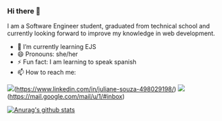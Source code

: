 ### Hi there 👋

I am a Software Engineer student, graduated from technical school and currently looking forward to improve my knowledge in web development. 

- 🌱 I’m currently learning EJS
- 😄 Pronouns: she/her
- ⚡ Fun fact: I am learning to speak spanish
- 📫 How to reach me: 

<img src="https://img.shields.io/badge/LinkedIn-0077B5?style=for-the-badge&logo=linkedin&logoColor=white"/>(https://www.linkedin.com/in/juliane-souza-498029198/)
<img src="https://img.shields.io/badge/Gmail-D14836?style=for-the-badge&logo=gmail&logoColor=white"/>(https://mail.google.com/mail/u/1/#inbox)


[![Anurag's github stats](https://github-readme-stats.vercel.app/api?username=julianesouza&show_icons=true&theme=buefy)](https://github.com/anuraghazra/github-readme-stats)
